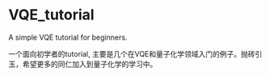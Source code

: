 # VQE_tutorial
A simple VQE tutorial for beginners.

一个面向初学者的tutorial, 主要是几个在VQE和量子化学领域入门的例子。抛砖引玉，希望更多的同仁加入到量子化学的学习中。
